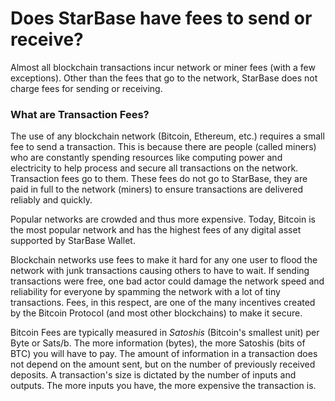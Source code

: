 # Does StarBase have fees to send or receive?

Almost all blockchain transactions incur network or miner fees (with a few exceptions). Other than the fees that go to the network, StarBase does not charge fees for sending or receiving.

### What are Transaction Fees?

The use of any blockchain network (Bitcoin, Ethereum, etc.) requires a small fee to send a transaction. This is because there are people (called miners) who are constantly spending resources like computing power and electricity to help process and secure all transactions on the network. Transaction fees go to them. These fees do not go to StarBase, they are paid in full to the network (miners) to ensure transactions are delivered reliably and quickly.

Popular networks are crowded and thus more expensive. Today, Bitcoin is the most popular network and has the highest fees of any digital asset supported by StarBase Wallet.

Blockchain networks use fees to make it hard for any one user to flood the network with junk transactions causing others to have to wait. If sending transactions were free, one bad actor could damage the network speed and reliability for everyone by spamming the network with a lot of tiny transactions. Fees, in this respect, are one of the many incentives created by the Bitcoin Protocol (and most other blockchains) to make it secure.

Bitcoin Fees are typically measured in *Satoshis* (Bitcoin's smallest unit) per Byte or Sats/b. The more information (bytes), the more Satoshis (bits of BTC) you will have to pay. The amount of information in a transaction does not depend on the amount sent, but on the number of previously received deposits. A transaction's size is dictated by the number of inputs and outputs. The more inputs you have, the more expensive the transaction is.
